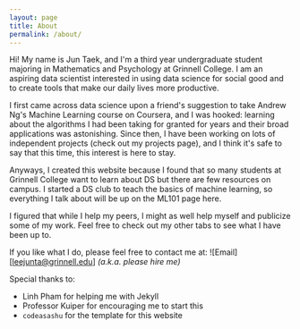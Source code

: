 ```yaml
---
layout: page
title: About
permalink: /about/
---
```


Hi! My name is Jun Taek, and I'm a third year undergraduate student majoring in
Mathematics and Psychology at Grinnell College. I am an aspiring data scientist
interested in using data science for social good and to create tools that make our daily lives more productive.

I first came across data science upon a friend's suggestion to take Andrew Ng's
Machine Learning course on Coursera, and I was hooked: learning about the
algorithms I had been taking for granted for years and their broad applications
was astonishing. Since then, I have been working on lots of independent
projects (check out my projects page), and I think it's safe to say that this time, this interest is here to stay.

Anyways, I created this website because I found that so many students at Grinnell
College want to learn about DS but there are few resources on campus. I started
a DS club to teach the basics of machine learning, so everything I talk about
will be up on the ML101 page here.

I figured that while I help my peers, I might as well help myself and publicize
some of my work. Feel free to check out my other tabs to see what I have
been up to.

If you like what I do, please feel free to contact me at:
![Email][leejunta@grinnell.edu]
*(a.k.a. please hire me)*

Special thanks to:
* Linh Pham for helping me with Jekyll
* Professor Kuiper for encouraging me to start this
* `codeasashu` for the template for this website
